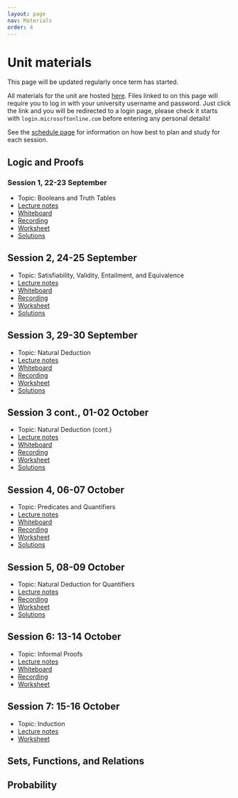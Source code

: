 ```yaml
---
layout: page
nav: Materials
order: 4
---
```


# Unit materials

This page will be updated regularly once term has started.

All materials for the unit are hosted [here](https://uob.sharepoint.com/teams/UnitTeams-COMS10014-2025-26-TB-1-A/Class%20Materials).
Files linked to on this page will require you to log in with your university username and password. Just click the link and you will be redirected to a login page, please check it starts with `login.microsoftonline.com` before entering any personal details! 
<!-- Never, ever enter your university password on a site without checking first whether it is the real login page or a fake one trying to steal your account (and your maintenance loan) - the real one starts with the address mentioned and your browser must not give any kind of security warning when you are on the page. -->

See the [schedule page](schedule.html) for information on how best to plan and study for each session.

## Logic and Proofs

### Session 1, 22-23 September

  - Topic: Booleans and Truth Tables
  - [Lecture notes](https://uob.sharepoint.com/teams/UnitTeams-COMS10014-2025-26-TB-1-A/Class%20Materials/Notes/Part%201%20-%20Logic%20and%20Proofs/01-booleans.pdf) 
  - [Whiteboard](https://uob.sharepoint.com/teams/UnitTeams-COMS10014-2025-26-TB-1-A/Class%20Materials/Notes/Part%201%20-%20Logic%20and%20Proofs/01-booleans-whiteboard.pdf) 
  - [Recording](https://mediasite.bris.ac.uk/Mediasite/Play/8a94c9c252174e7e9dce6cb2f467f96d1d)
  - [Worksheet](https://uob.sharepoint.com/teams/UnitTeams-COMS10014-2025-26-TB-1-A/Class%20Materials/Worksheets/Part%201%20-%20Logic%20and%20Proofs/w01-booleans_questions.pdf)
  - [Solutions](https://uob.sharepoint.com/teams/UnitTeams-COMS10014-2025-26-TB-1-A/Class%20Materials/Worksheets/Part%201%20-%20Logic%20and%20Proofs/w01-booleans_solutions.pdf)

## Session 2, 24-25 September

  - Topic: Satisfiability, Validity, Entailment, and Equivalence
  - [Lecture notes](https://uob.sharepoint.com/teams/UnitTeams-COMS10014-2025-26-TB-1-A/Class%20Materials/Notes/Part%201%20-%20Logic%20and%20Proofs/02-propositions.pdf)
  - [Whiteboard](https://uob.sharepoint.com/teams/UnitTeams-COMS10014-2025-26-TB-1-A/Class%20Materials/Notes/Part%201%20-%20Logic%20and%20Proofs/02-propositions-whiteboard.pdf) 
  - [Recording](https://mediasite.bris.ac.uk/Mediasite/Play/695f501726a14fb8ab9af5e4fc308a2d1d)
  - [Worksheet](https://uob.sharepoint.com/teams/UnitTeams-COMS10014-2025-26-TB-1-A/Class%20Materials/Worksheets/Part%201%20-%20Logic%20and%20Proofs/w02-propositions_questions.pdf)
  - [Solutions](https://uob.sharepoint.com/teams/UnitTeams-COMS10014-2025-26-TB-1-A/Class%20Materials/Worksheets/Part%201%20-%20Logic%20and%20Proofs/w02-propositions_solutions.pdf)

## Session 3, 29-30 September

  - Topic: Natural Deduction
  - [Lecture notes](https://uob.sharepoint.com/teams/UnitTeams-COMS10014-2025-26-TB-1-A/Class%20Materials/Notes/Part%201%20-%20Logic%20and%20Proofs/03-deduction.pdf)
  - [Whiteboard](https://uob.sharepoint.com/teams/UnitTeams-COMS10014-2025-26-TB-1-A/Class%20Materials/Notes/Part%201%20-%20Logic%20and%20Proofs/03-deduction-whiteboard.pdf) 
  - [Recording](https://mediasite.bris.ac.uk/Mediasite/Play/82cc84364e2742d4913568486fdec8851d)
  - [Worksheet](https://uob.sharepoint.com/teams/UnitTeams-COMS10014-2025-26-TB-1-A/Class%20Materials/Worksheets/Part%201%20-%20Logic%20and%20Proofs/w03-deduction_questions.pdf)
  - [Solutions](https://uob.sharepoint.com/teams/UnitTeams-COMS10014-2025-26-TB-1-A/Class%20Materials/Worksheets/Part%201%20-%20Logic%20and%20Proofs/w03-deduction_solutions.pdf)

## Session 3 cont., 01-02 October

  - Topic: Natural Deduction (cont.)
  - [Lecture notes](https://uob.sharepoint.com/teams/UnitTeams-COMS10014-2025-26-TB-1-A/Class%20Materials/Notes/Part%201%20-%20Logic%20and%20Proofs/03-deduction.pdf)
  - [Whiteboard](https://uob.sharepoint.com/teams/UnitTeams-COMS10014-2025-26-TB-1-A/Class%20Materials/Notes/Part%201%20-%20Logic%20and%20Proofs/03-deduction-whiteboard2.pdf) 
  - [Recording](https://mediasite.bris.ac.uk/Mediasite/Play/b33e6a8d7de04e5b8567eeff501a1f621d)
  - [Worksheet](https://uob.sharepoint.com/teams/UnitTeams-COMS10014-2025-26-TB-1-A/Class%20Materials/Worksheets/Part%201%20-%20Logic%20and%20Proofs/w03-deduction_questions.pdf)
  - [Solutions](https://uob.sharepoint.com/teams/UnitTeams-COMS10014-2025-26-TB-1-A/Class%20Materials/Worksheets/Part%201%20-%20Logic%20and%20Proofs/w03-deduction_solutions.pdf)


## Session 4, 06-07 October

  - Topic: Predicates and Quantifiers
  - [Lecture notes](https://uob.sharepoint.com/teams/UnitTeams-COMS10014-2025-26-TB-1-A/Class%20Materials/Notes/Part%201%20-%20Logic%20and%20Proofs/04-predicates.pdf)
  - [Whiteboard](https://uob.sharepoint.com/teams/UnitTeams-COMS10014-2025-26-TB-1-A/Class%20Materials/Notes/Part%201%20-%20Logic%20and%20Proofs/04-predicates-whiteboard.pdf) 
  - [Recording](https://mediasite.bris.ac.uk/Mediasite/Play/fce80a0caf5e4f3a8ac9a225df8ab1d71d)
  - [Worksheet](https://uob.sharepoint.com/teams/UnitTeams-COMS10014-2025-26-TB-1-A/Class%20Materials/Worksheets/Part%201%20-%20Logic%20and%20Proofs/w04-predicates_questions.pdf)
  - [Solutions](https://uob.sharepoint.com/teams/UnitTeams-COMS10014-2025-26-TB-1-A/Class%20Materials/Worksheets/Part%201%20-%20Logic%20and%20Proofs/w04-predicates_solutions.pdf)

## Session 5, 08-09 October

  - Topic: Natural Deduction for Quantifiers
  - [Lecture notes](https://uob.sharepoint.com/teams/UnitTeams-COMS10014-2025-26-TB-1-A/Class%20Materials/Notes/Part%201%20-%20Logic%20and%20Proofs/05-deduction.pdf)
  - [Recording](https://mediasite.bris.ac.uk/Mediasite/Play/3d46886d1d73426dab63adcca8c4b2981d)
  - [Worksheet](https://uob.sharepoint.com/teams/UnitTeams-COMS10014-2025-26-TB-1-A/Class%20Materials/Worksheets/Part%201%20-%20Logic%20and%20Proofs/w05-deduction_questions.pdf)
  - [Solutions](https://uob.sharepoint.com/teams/UnitTeams-COMS10014-2025-26-TB-1-A/Class%20Materials/Worksheets/Part%201%20-%20Logic%20and%20Proofs/w05-deduction_solutions.pdf)

## Session 6: 13-14 October

  - Topic: Informal Proofs
  - [Lecture notes](https://uob.sharepoint.com/teams/UnitTeams-COMS10014-2025-26-TB-1-A/Class%20Materials/Notes/Part%201%20-%20Logic%20and%20Proofs/06-informal.pdf)
  - [Whiteboard](https://uob.sharepoint.com/teams/UnitTeams-COMS10014-2025-26-TB-1-A/Class%20Materials/Notes/Part%201%20-%20Logic%20and%20Proofs/06-informal-whiteboard.pdf)
  - [Recording](https://mediasite.bris.ac.uk/Mediasite/Play/7f9982b574b045f9a059be503934f18b1d)
  - [Worksheet](https://uob.sharepoint.com/teams/UnitTeams-COMS10014-2025-26-TB-1-A/Class%20Materials/Worksheets/Part%201%20-%20Logic%20and%20Proofs/w06-informal_questions.pdf)

## Session 7: 15-16 October

  - Topic: Induction
  - [Lecture notes](https://uob.sharepoint.com/teams/UnitTeams-COMS10014-2025-26-TB-1-A/Class%20Materials/Notes/Part%201%20-%20Logic%20and%20Proofs/07-induction.pdf)
  - [Worksheet](https://uob.sharepoint.com/teams/UnitTeams-COMS10014-2025-26-TB-1-A/Class%20Materials/Worksheets/Part%201%20-%20Logic%20and%20Proofs/w07-induction_questions.pdf)

## Sets, Functions, and Relations

## Probability